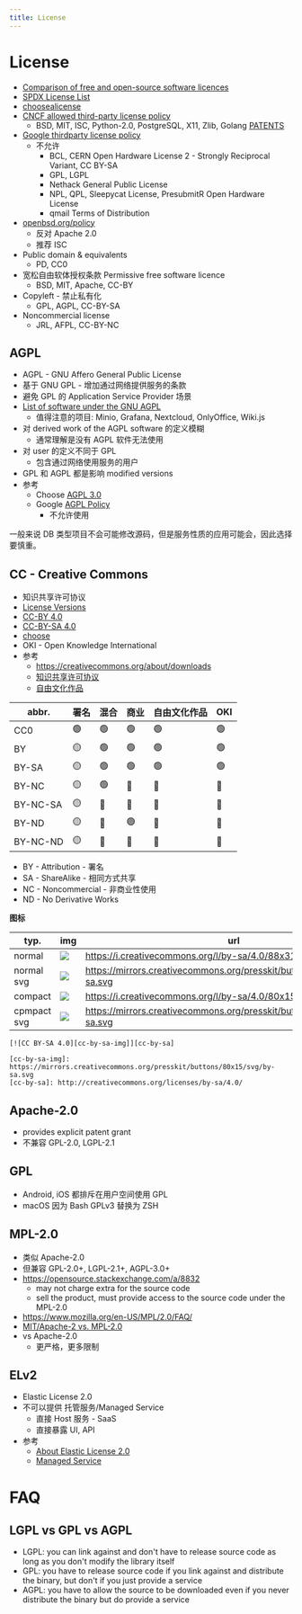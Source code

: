 ```yaml
---
title: License
---
```


# License

- [Comparison of free and open-source software licences](https://en.wikipedia.org/wiki/Comparison_of_free_and_open-source_software_licences)
- [SPDX License List](https://spdx.org/licenses/)
- [choosealicense](https://choosealicense.com/appendix/)
- [CNCF allowed third-party license policy](https://github.com/cncf/foundation/blob/master/allowed-third-party-license-policy.md)
  - BSD, MIT, ISC, Python-2.0, PostgreSQL, X11, Zlib, Golang [PATENTS](https://golang.org/PATENTS)
- [Google thirdparty license policy](https://opensource.google/docs/thirdparty/licenses/)
  - 不允许
    - BCL, CERN Open Hardware License 2 - Strongly Reciprocal Variant, CC BY-SA
    - GPL, LGPL
    - Nethack General Public License
    - NPL, QPL, Sleepycat License, PresubmitR Open Hardware License
    - qmail Terms of Distribution
- [openbsd.org/policy](https://www.openbsd.org/policy.html)
  - 反对 Apache 2.0
  - 推荐 ISC
- Public domain & equivalents
  - PD, CC0
- 宽松自由软体授权条款 Permissive free software licence
  - BSD, MIT, Apache, 	CC-BY
- Copyleft - 禁止私有化
  - GPL, AGPL, CC-BY-SA
- Noncommercial license
  - JRL, AFPL, CC-BY-NC

## AGPL

- AGPL - GNU Affero General Public License
- 基于 GNU GPL - 增加通过网络提供服务的条款
- 避免 GPL 的 Application Service Provider 场景
- [List of software under the GNU AGPL](https://en.wikipedia.org/wiki/List_of_software_under_the_GNU_AGPL)
  - 值得注意的项目: Minio, Grafana, Nextcloud, OnlyOffice, Wiki.js
- 对 derived work of the AGPL software 的定义模糊
  - 通常理解是没有 AGPL 软件无法使用
- 对 user 的定义不同于 GPL
  - 包含通过网络使用服务的用户
- GPL 和 AGPL 都是影响 modified versions
- 参考
  - Choose [AGPL 3.0](https://choosealicense.com/licenses/agpl-3.0/)
  - Google [AGPL Policy](https://opensource.google/docs/using/agpl-policy/)
    - 不允许使用

一般来说 DB 类型项目不会可能修改源码，但是服务性质的应用可能会，因此选择要慎重。

## CC - Creative Commons

- 知识共享许可协议
- [License Versions](https://wiki.creativecommons.org/wiki/License_Versions)
- [CC-BY 4.0](https://creativecommons.org/licenses/by/4.0/)
- [CC-BY-SA 4.0](http://creativecommons.org/licenses/by-sa/4.0/)
- [choose](https://creativecommons.org/choose/)
- OKI - Open Knowledge International
- 参考
  - https://creativecommons.org/about/downloads
  - [知识共享许可协议](https://zh.wikipedia.org/wiki/知识共享许可协议)
  - [自由文化作品](https://zh.wikipedia.org/wiki/自由文化作品定义)

| abbr.    | 署名 | 混合 | 商业 | 自由文化作品 | OKI |
| -------- | ---- | ---- | ---- | ------------ | --- |
| CC0      | 🟢   | 🟢   | 🟢   | 🟢           | 🟢  |
| BY       | 🟡   | 🟢   | 🟢   | 🟢           | 🟢  |
| BY-SA    | 🟡   | 🟢   | 🟢   | 🟢           | 🟢  |
| BY-NC    | 🟡   | 🟢   | 🔴   | 🔴           | 🔴  |
| BY-NC-SA | 🟡   | 🔴   | 🔴   | 🔴           | 🔴  |
| BY-ND    | 🟡   | 🔴   | 🟢   | 🔴           | 🔴  |
| BY-NC-ND | 🟡   | 🔴   | 🔴   | 🔴           | 🔴  |

<!--  ✅  🟡🟢🔴🟠⚫️⚪️🟤 -->

- BY - Attribution - 署名
- SA - ShareAlike - 相同方式共享
- NC - Noncommercial - 非商业性使用
- ND - No Derivative Works

**图标**

| typ.        | img                                                                           | url                                                                      |
| ----------- | ----------------------------------------------------------------------------- | ------------------------------------------------------------------------ |
| normal      | ![](https://i.creativecommons.org/l/by-sa/4.0/88x31.png)                      | https://i.creativecommons.org/l/by-sa/4.0/88x31.png                      |
| normal svg  | ![](https://mirrors.creativecommons.org/presskit/buttons/88x31/svg/by-sa.svg) | https://mirrors.creativecommons.org/presskit/buttons/88x31/svg/by-sa.svg |
| compact     | ![](https://i.creativecommons.org/l/by-sa/4.0/80x15.png)                      | https://i.creativecommons.org/l/by-sa/4.0/80x15.png                      |
| cpmpact svg | ![](https://mirrors.creativecommons.org/presskit/buttons/80x15/svg/by-sa.svg) | https://mirrors.creativecommons.org/presskit/buttons/80x15/svg/by-sa.svg |

```
[![CC BY-SA 4.0][cc-by-sa-img]][cc-by-sa]

[cc-by-sa-img]: https://mirrors.creativecommons.org/presskit/buttons/80x15/svg/by-sa.svg
[cc-by-sa]: http://creativecommons.org/licenses/by-sa/4.0/
```

## Apache-2.0

- provides explicit patent grant
- 不兼容 GPL-2.0, LGPL-2.1

## GPL

- Android, iOS 都排斥在用户空间使用 GPL
- macOS 因为 Bash GPLv3 替换为 ZSH

## MPL-2.0

- 类似 Apache-2.0
- 但兼容 GPL-2.0+, LGPL-2.1+, AGPL-3.0+
- https://opensource.stackexchange.com/a/8832
  - may not charge extra for the source code
  - sell the product, must provide access to the source code under the MPL-2.0
- https://www.mozilla.org/en-US/MPL/2.0/FAQ/
- [MIT/Apache-2 vs. MPL-2.0](https://users.rust-lang.org/t/licensing-mit-apache-2-vs-mpl-2-0/46250)
- vs Apache-2.0
  - 更严格，更多限制

## ELv2

- Elastic License 2.0
- 不可以提供 托管服务/Managed Service
  - 直接 Host 服务 - SaaS
  - 直接暴露 UI, API
- 参考
  - [About Elastic License 2.0](https://docs.airbyte.com/project-overview/licenses/license-faq#about-elastic-license-2.0-elv2)
  - [Managed Service](https://docs.airbyte.com/project-overview/licenses/license-faq#what-is-the-managed-service-use-case-that-is-not-allowed-under-elv2)

# FAQ

## LGPL vs GPL vs AGPL

- LGPL: you can link against and don't have to release source code as long as you don't modify the library itself
- GPL: you have to release source code if you link against and distribute the binary, but don't if you just provide a service
- AGPL: you have to allow the source to be downloaded even if you never distribute the binary but do provide a service
